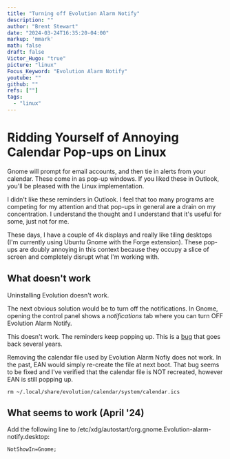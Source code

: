 ```yaml
---
title: "Turning off Evolution Alarm Notify"
description: ""
author: "Brent Stewart"
date: "2024-03-24T16:35:20-04:00"
markup: 'mmark'
math: false
draft: false
Victor_Hugo: "true"
picture: "linux"
Focus_Keyword: "Evolution Alarm Notify"
youtube: ""
github: ""
refs: [""]
tags:
  - "linux"
---
```

# Ridding Yourself of Annoying Calendar Pop-ups on Linux
Gnome will prompt for email accounts, and then tie in alerts from your calendar.  These come in as pop-up windows.  If you liked these in Outlook, you'll be pleased with the Linux implementation.

I didn't like these reminders in Outlook.  I feel that too many programs are competing for my attention and that pop-ups in general are a drain on my concentration.  I understand the thought and I understand that it's useful for some, just not for me.

These days, I have a couple of 4k displays and really like tiling desktops (I'm currently using Ubuntu Gnome with the Forge extension).  These pop-ups are doubly annoying in this context because they occupy a slice of screen and completely disrupt what I'm working with.

## What doesn't work
Uninstalling Evolution doesn't work.  

The next obvious solution would be to turn off the notifications.  In Gnome, opening the control panel shows a _notifications_ tab where you can turn OFF Evolution Alarm Notify.

This doesn't work. The reminders keep popping up.  This is a [bug](https://gitlab.gnome.org/GNOME/gnome-control-center/-/issues/295) that goes back several years.

Removing the calendar file used by Evolution Alarm Nofiy does not work.  In the past, EAN would simply re-create the file at next boot.  That bug seems to be fixed and I've verified that the calendar file is NOT recreated, however EAN is still popping up.

    rm ~/.local/share/evolution/calendar/system/calendar.ics 

## What seems to work (April '24)

Add the following line to /etc/xdg/autostart/org.gnome.Evolution-alarm-notify.desktop:

    NotShowIn=Gnome;